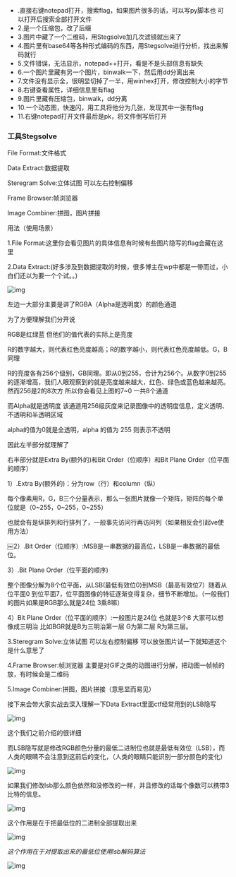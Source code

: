 - .直接右键notepad打开，搜索flag，如果图片很多的话，可以写py脚本也  可以打开后搜索全部打开文件
- 2.是一个压缩包，改了后缀
- 3.图片中藏了一个二维码，用Stegsolve加几次滤镜就出来了
- 4.图片里有base64等各种形式编码的东西，用Stegsolve进行分析，找出来解码就行
- 5.文件错误，无法显示，notepad++打开，看是不是头部信息有缺失
- 6.一个图片里藏有另一个图片，binwalk一下，然后用dd分离出来
- 7.文件没有显示全，很明显切掉了一半，用winhex打开，修改控制大小的字节
- 8.右键查看属性，详细信息里有flag
- 9.图片里藏有压缩包，binwalk，dd分离
- 10.一个动态图，快速闪，用工具将他分为几张，发现其中一张有flag
- 11.右键notepad打开文件最后是pk，将文件倒写后打开

### 工具Stegsolve

File Format:文件格式

Data Extract:数据提取

Steregram Solve:立体试图 可以左右控制偏移

Frame Browser:帧浏览器

Image Combiner:拼图，图片拼接

用法（使用场景）

1.File Format:这里你会看见图片的具体信息有时候有些图片隐写的flag会藏在这里

2.Data Extract:(好多涉及到数据提取的时候，很多博主在wp中都是一带而过，小白们还以为要一个个试。。)

![img](https://img2018.cnblogs.com/blog/1755571/201909/1755571-20190907205846350-1245388993.png)

 

 左边一大部分主要是讲了RGBA（Alpha是透明度）的颜色通道

为了方便理解我们分开说

RGB是红绿蓝 但他们的值代表的实际上是亮度

R的数字越大，则代表红色亮度越高；R的数字越小，则代表红色亮度越低。G，B同理

R的亮度各有256个级别，GB同理。即从0到255，合计为256个。从数字0到255的逐渐增高，我们人眼观察到的就是亮度越来越大，红色、绿色或蓝色越来越亮。然而256是2的8次方 所以你会看见上图的7~0 一共8个通道

而Alpha就是透明度 该通道用256级灰度来记录图像中的透明度信息，定义透明、不透明和半透明区域

alpha的值为0就是全透明，alpha 的值为 255 则表示不透明

因此左半部分就理解了

右半部分就是Extra By(额外的)和Bit Order（位顺序）和Bit Plane Order（位平面的顺序）

1）.Extra By(额外的)：分为row（行）和column（纵）

  每个像素用R，G，B三个分量表示，那么一张图片就像一个矩阵，矩阵的每个单位就是（0~255，0~255，0~255）

  也就会有是纵排列和行排列了，一般事先访问行再访问列（如果相反会引起ve使用方法）

￼2）.Bit Order（位顺序）:MSB是一串数据的最高位，LSB是一串数据的最低位。

3）.Bit Plane Order（位平面的顺序)

   整个图像分解为8个位平面，从LSB(最低有效位0)到MSB（最高有效位7）随着从位平面0 到位平面7，位平面图像的特征逐渐变得复杂，细节不断增加。（一般我们的图片如果是RGB那么就是24位 3乘8嘛）

4）Bit Plane Order（位平面的顺序）:一般图片是24位 也就是3个8 大家可以想像成三明治 比如BGR就是B为三明治第一层 G为第二层 R为第三层。

 

3.Steregram Solve:立体试图 可以左右控制偏移 可以放张图片试一下就知道这个是什么意思了

4.Frame Browser:帧浏览器  主要是对GIF之类的动图进行分解，把动图一帧帧的放，有时候会是二维码

5.Image Combiner:拼图，图片拼接（意思显而易见）

 

接下来会带大家实战去深入理解一下Data Extract里面ctf经常用到的LSB隐写

![img](https://img2018.cnblogs.com/blog/1755571/201909/1755571-20190913160726122-392466660.png)

 

 

 这个我们之前介绍的很详细

而LSB隐写就是修改RGB颜色分量的最低二进制位也就是最低有效位（LSB），而人类的眼睛不会注意到这前后的变化，（人类的眼睛只能识别一部分颜色的变化）

![img](https://img2018.cnblogs.com/blog/1755571/201909/1755571-20190913161002893-848621076.png)

 

 如果我们修改lsb那么颜色依然和没修改的一样，并且修改的话每个像数可以携带3比特的信息。

![img](https://img2018.cnblogs.com/blog/1755571/201909/1755571-20190913161618442-1836080485.png)

 

 

 这个作用是在于把最低位的二进制全部提取出来

![img](https://img2018.cnblogs.com/blog/1755571/201909/1755571-20190913161708204-989077006.png)

 

*这个作用在于对提取出来的最低位使用lsb解码算法*

 

![img](https://img2018.cnblogs.com/blog/1755571/201909/1755571-20190913162924026-2095648234.png)

 